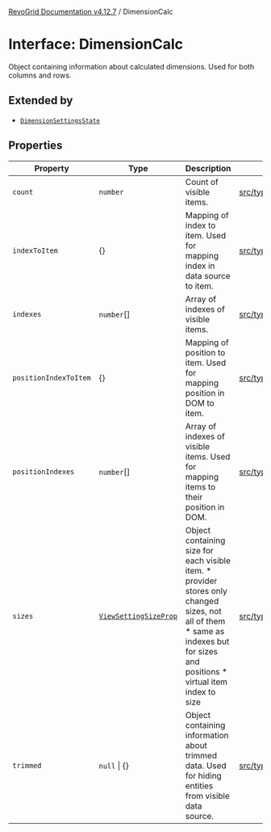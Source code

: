 [RevoGrid Documentation v4.12.7](README.md) / DimensionCalc

# Interface: DimensionCalc

Object containing information about calculated dimensions.
Used for both columns and rows.

## Extended by

- [`DimensionSettingsState`](Interface.DimensionSettingsState.md)

## Properties

| Property | Type | Description | Defined in |
| ------ | ------ | ------ | ------ |
| `count` | `number` | Count of visible items. | [src/types/interfaces.ts:614](https://github.com/revolist/revogrid/blob/435ff99a088c5c293d22eb08cc3e448f60f4eb56/src/types/interfaces.ts#L614) |
| `indexToItem` | \{\} | Mapping of index to item. Used for mapping index in data source to item. | [src/types/interfaces.ts:637](https://github.com/revolist/revogrid/blob/435ff99a088c5c293d22eb08cc3e448f60f4eb56/src/types/interfaces.ts#L637) |
| `indexes` | `number`[] | Array of indexes of visible items. | [src/types/interfaces.ts:609](https://github.com/revolist/revogrid/blob/435ff99a088c5c293d22eb08cc3e448f60f4eb56/src/types/interfaces.ts#L609) |
| `positionIndexToItem` | \{\} | Mapping of position to item. Used for mapping position in DOM to item. | [src/types/interfaces.ts:626](https://github.com/revolist/revogrid/blob/435ff99a088c5c293d22eb08cc3e448f60f4eb56/src/types/interfaces.ts#L626) |
| `positionIndexes` | `number`[] | Array of indexes of visible items. Used for mapping items to their position in DOM. | [src/types/interfaces.ts:620](https://github.com/revolist/revogrid/blob/435ff99a088c5c293d22eb08cc3e448f60f4eb56/src/types/interfaces.ts#L620) |
| `sizes` | [`ViewSettingSizeProp`](TypeAlias.ViewSettingSizeProp.md) | Object containing size for each visible item. * provider stores only changed sizes, not all of them * same as indexes but for sizes and positions * virtual item index to size | [src/types/interfaces.ts:656](https://github.com/revolist/revogrid/blob/435ff99a088c5c293d22eb08cc3e448f60f4eb56/src/types/interfaces.ts#L656) |
| `trimmed` | `null` \| \{\} | Object containing information about trimmed data. Used for hiding entities from visible data source. | [src/types/interfaces.ts:648](https://github.com/revolist/revogrid/blob/435ff99a088c5c293d22eb08cc3e448f60f4eb56/src/types/interfaces.ts#L648) |
